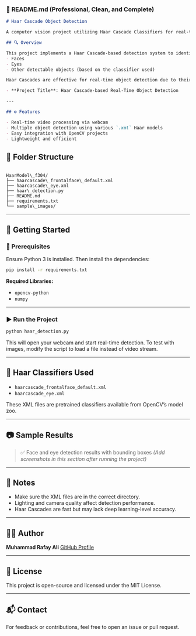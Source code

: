 ### 📄 **README.md (Professional, Clean, and Complete)**

```markdown
# Haar Cascade Object Detection

A computer vision project utilizing Haar Cascade Classifiers for real-time object detection. Developed as part of the Machine Learning course (CT-354), this project demonstrates face or feature detection using OpenCV's pretrained Haar models.

## 🔍 Overview

This project implements a Haar Cascade-based detection system to identify facial features like:
- Faces
- Eyes
- Other detectable objects (based on the classifier used)

Haar Cascades are effective for real-time object detection due to their speed and accuracy. This solution processes both image files and live webcam streams.

- **Project Title**: Haar Cascade-based Real-Time Object Detection

---

## ⚙️ Features

- Real-time video processing via webcam
- Multiple object detection using various `.xml` Haar models
- Easy integration with OpenCV projects
- Lightweight and efficient

```

## 📁 Folder Structure

```

HaarModel\_f304/
├── haarcascade\_frontalface\_default.xml
├── haarcascade\_eye.xml
├── haar\_detection.py
├── README.md
├── requirements.txt
└── sample\_images/

```

---

## 🚀 Getting Started

### 🔧 Prerequisites

Ensure Python 3 is installed. Then install the dependencies:

```bash
pip install -r requirements.txt
````

**Required Libraries:**

* `opencv-python`
* `numpy`

---

### ▶️ Run the Project

```bash
python haar_detection.py
```

This will open your webcam and start real-time detection. To test with images, modify the script to load a file instead of video stream.

---

## 🧠 Haar Classifiers Used

* `haarcascade_frontalface_default.xml`
* `haarcascade_eye.xml`

These XML files are pretrained classifiers available from OpenCV’s model zoo.

---

## 📷 Sample Results

> ✅ Face and eye detection results with bounding boxes
> *(Add screenshots in this section after running the project)*

---

## 📝 Notes

* Make sure the XML files are in the correct directory.
* Lighting and camera quality affect detection performance.
* Haar Cascades are fast but may lack deep learning-level accuracy.

---

## 🧑‍💻 Author

**Muhammad Rafay Ali**
[GitHub Profile](https://github.com/m-rafayali)

---

## 📜 License

This project is open-source and licensed under the MIT License.

---

## 📬 Contact

For feedback or contributions, feel free to open an issue or pull request.

```
